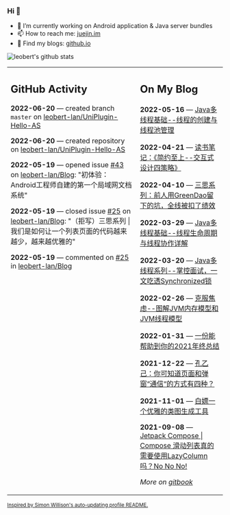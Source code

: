 ### Hi 👋

<!--
**leobert-lan/leobert-lan** is a ✨ _special_ ✨ repository because its `README.md` (this file) appears on your GitHub profile.

Here are some ideas to get you started:

- 🔭 I’m currently working on ...
- 🌱 I’m currently learning ...
- 👯 I’m looking to collaborate on ...
- 🤔 I’m looking for help with ...
- 💬 Ask me about ...
- 📫 How to reach me: ...
- 😄 Pronouns: ...
- ⚡ Fun fact: ...
-->

- 🔭 I’m currently working on Android application & Java server bundles
- 📫 How to reach me: [juejin.im](https://juejin.cn/user/2066737589654327)
- 👀 Find my blogs: [github.io](https://leobert-lan.github.io/)


![leobert's github stats](https://github-readme-stats.vercel.app/api?username=leobert-lan&show_icons=true&count_private=true)

<table><tr><td valign="top" width="60%">

## GitHub Activity
<!-- githubActivity starts -->
**2022-06-20** — created branch `master` on [leobert-lan/UniPlugin-Hello-AS](https://github.com/leobert-lan/UniPlugin-Hello-AS)

**2022-06-20** — created repository on [leobert-lan/UniPlugin-Hello-AS](https://github.com/leobert-lan/UniPlugin-Hello-AS)

**2022-05-19** — opened issue [#43](https://github.com/leobert-lan/Blog/issues/43) on [leobert-lan/Blog](https://github.com/leobert-lan/Blog): "初体验：Android工程师自建的第一个局域网文档系统"

**2022-05-19** — closed issue [#25](https://github.com/leobert-lan/Blog/issues/25) on [leobert-lan/Blog](https://github.com/leobert-lan/Blog): "（拒写）三思系列 | 我们是如何让一个列表页面的代码越来越少，越来越优雅的"

**2022-05-19** — commented on [#25](https://github.com/leobert-lan/Blog/issues/25#issuecomment-1131368608) in [leobert-lan/Blog](https://github.com/leobert-lan/Blog)
<!-- githubActivity ends -->
</td><td valign="top" width="40%">

## On My Blog
<!-- blog starts -->
**2022-05-16** — [Java多线程基础--线程的创建与线程池管理](https://juejin.cn/post/7098235227490746375)

**2022-04-21** — [读书笔记：《简约至上--交互式设计四策略》](https://juejin.cn/post/7088618995036717086)

**2022-04-10** — [三思系列：前人用GreenDao留下的坑，全线被扣了绩效](https://juejin.cn/post/7084803493290213406)

**2022-03-29** — [Java多线程基础--线程生命周期与线程协作详解](https://juejin.cn/post/7080088772754292744)

**2022-03-20** — [Java多线程系列--掌控面试，一文吃透Synchronized锁](https://juejin.cn/post/7076820950020259848)

**2022-02-26** — [克服焦虑--图解JVM内存模型和JVM线程模型](https://juejin.cn/post/7068941257074016263)

**2022-01-31** — [一份能帮助到你的2021年终总结](https://juejin.cn/post/7059215032747294734)

**2021-12-22** — [孔乙己：你可知道页面和弹窗“通信“的方式有四种？](https://juejin.cn/post/7044166646696509453)

**2021-11-01** — [白嫖一个优雅的类图生成工具](https://juejin.cn/post/7025235961801867278)

**2021-09-08** — [Jetpack Compose | Compose 滑动列表真的需要使用LazyColumn吗？No No No!](https://juejin.cn/post/7005188848938385422)
<!-- blog ends -->
_More on [gitbook](https://leobert-lan.github.io/)_
</td></tr></table>

<sub><a href="https://simonwillison.net/2020/Jul/10/self-updating-profile-readme/">Inspired by Simon Willison's auto-updating profile README.</a></sub>